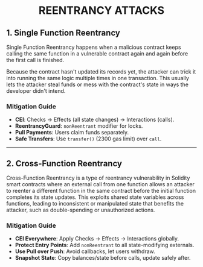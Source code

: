<div align="center">

# REENTRANCY ATTACKS

</div>

## 1. Single Function Reentrancy

Single Function Reentrancy happens when a malicious contract keeps calling the same function in a vulnerable contract again and again before the first call is finished.

Because the contract hasn't updated its records yet, the attacker can trick it into running the same logic multiple times in one transaction. This usually lets the attacker steal funds or mess with the contract's state in ways the developer didn't intend.

### Mitigation Guide

- **CEI**: Checks → Effects (all state changes) → Interactions (calls).
- **ReentrancyGuard**: `nonReentrant` modifier for locks.
- **Pull Payments**: Users claim funds separately.
- **Safe Transfers**: Use `transfer()` (2300 gas limit) over `call`.
  
------

## 2. Cross-Function Reentrancy

Cross-Function Reentrancy is a type of reentrancy vulnerability in Solidity smart contracts where an external call from one function allows an attacker to reenter a different function in the same contract before the initial function completes its state updates. This exploits shared state variables across functions, leading to inconsistent or manipulated state that benefits the attacker, such as double-spending or unauthorized actions.

### Mitigation Guide

- **CEI Everywhere**: Apply Checks → Effects → Interactions globally.
- **Protect Entry Points**: Add `nonReentrant` to all state-modifying externals.
- **Use Pull over Push**: Avoid callbacks, let users withdraw.
- **Snapshot State**: Copy balances/state before calls, update safely after.